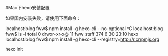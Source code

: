 #Mac下hexo安装配置

如果国内安装失败，请使用下面命令：

localhost:blog fww$ npm install -g hexo-cli --no-optional
^C
localhost:blog fww$ ls -l
total 0
drwxr-xr-x@ 11 fww  staff  374  6 30 23:10 hexo
localhost:blog fww$ npm install -g hexo-cli --registry=http://r.cnpmjs.org

hexo init
